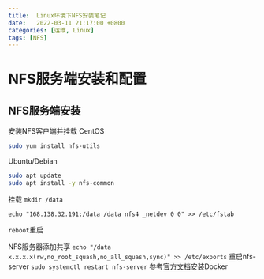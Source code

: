 ```yaml
---
title:  Linux环境下NFS安装笔记
date:   2022-03-11 21:17:00 +0800
categories: [运维, Linux]
tags: [NFS]
---
```


# NFS服务端安装和配置

## NFS服务端安装


安装NFS客户端并挂载
CentOS
```sh
sudo yum install nfs-utils
```
Ubuntu/Debian
```sh
sudo apt update
sudo apt install -y nfs-common
```

挂载
```mkdir /data```

```echo "168.138.32.191:/data /data nfs4 _netdev 0 0" >> /etc/fstab```

```reboot```重启

NFS服务器添加共享
```echo "/data x.x.x.x(rw,no_root_squash,no_all_squash,sync)" >> /etc/exports```
重启nfs-server
```sudo systemctl restart nfs-server```
参考[官方文档](https://docs.docker.com/engine/install/debian/)安装Docker

